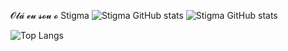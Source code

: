 𝓞𝓵𝓪́ 𝓮𝓾 𝓼𝓸𝓾 𝓸 Stigma
![Stigma GitHub stats](https://github-readme-stats.vercel.app/api?username=spiderbuddy411&show_icons=true&theme=cobalt)
![Stigma GitHub stats](https://github-readme-stats.vercel.app/api/top-langs/?username=spiderbuddy411&show_icons=true&theme=cobalt)

![Top Langs](https://github-readme-stats.vercel.app/api/top-langs/?username=spiderbuddy411&layout=compact)
